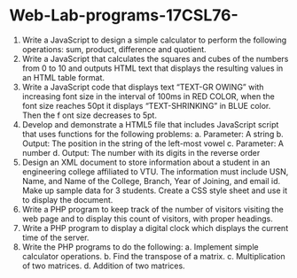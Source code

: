 # Web-Lab-programs-17CSL76-
1. Write a JavaScript to design a simple calculator to perform the following operations:
sum, product, difference and quotient.
2. Write a JavaScript that calculates the squares and cubes of the numbers from 0 to 10
and outputs HTML text that displays the resulting values in an HTML table format.
3. Write a JavaScript code that displays text “TEXT-GR OWING” with increasing font
size in the interval of 100ms in RED COLOR, when the font size reaches 50pt it
displays “TEXT-SHRINKING” in BLUE color. Then the f ont size decreases to 5pt.
4. Develop and demonstrate a HTML5 file that includes JavaScript script that uses
functions for the following problems:
a. Parameter: A string
b. Output: The position in the string of the left-most vowel
c. Parameter: A number
d. Output: The number with its digits in the reverse order
5. Design an XML document to store information about a student in an engineering
college affiliated to VTU. The information must include USN, Name, and Name of
the College, Branch, Year of Joining, and email id. Make up sample data for 3
students. Create a CSS style sheet and use it to display the document.
6. Write a PHP program to keep track of the number of visitors visiting the web page
and to display this count of visitors, with proper headings.
7. Write a PHP program to display a digital clock which displays the current time of the
server.
8. Write the PHP programs to do the following:
a. Implement simple calculator operations.
b. Find the transpose of a matrix.
c. Multiplication of two matrices.
d. Addition of two matrices.
